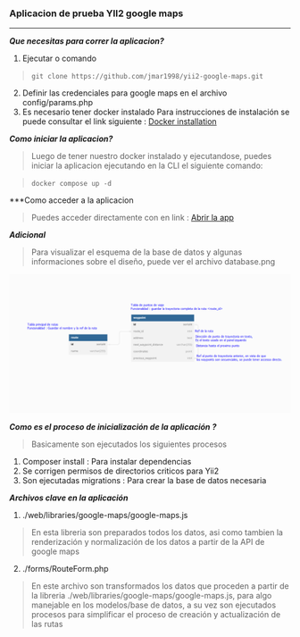 ### Aplicacion de prueba YII2 google maps
---
***Que necesitas para correr la aplicacion?***
1) Ejecutar o comando
> `git clone https://github.com/jmar1998/yii2-google-maps.git`
2) Definir las credenciales para google maps en el archivo config/params.php
3) Es necesario tener docker instalado
Para instrucciones de instalación se puede consultar el link siguiente : [Docker installation](https://docs.docker.com/engine/install)

***Como iniciar la aplicacion?***
> Luego de tener nuestro docker instalado y ejecutandose, puedes iniciar la aplicacion ejecutando en la CLI el siguiente comando:

> `docker compose up -d`

***Como acceder a la aplicacion
> Puedes acceder directamente con en link : [Abrir la app](http://localhost)

***Adicional***
> Para visualizar el esquema de la base de datos y algunas informaciones sobre el diseño, puede ver el archivo database.png

![Database schema](database.png)

***Como es el proceso de inicialización de la aplicación ?***
> Basicamente son ejecutados los siguientes procesos
1. Composer install : Para instalar dependencias
2. Se corrigen permisos de directorios criticos para Yii2
3. Son ejecutadas migrations : Para crear la base de datos necesaria

***Archivos clave en la aplicación***
1. ./web/libraries/google-maps/google-maps.js
> En esta libreria son preparados todos los datos, asi como tambien la renderización y normalización de los datos a partir de la API de google maps
2. ./forms/RouteForm.php
> En este archivo son transformados los datos que proceden a partir de la libreria ./web/libraries/google-maps/google-maps.js, para algo manejable en los modelos/base de datos, a su vez son ejecutados procesos para simplificar el proceso de creación y actualización de las rutas